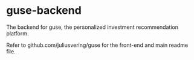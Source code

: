 # guse-backend
The backend for guse, the personalized investment recommendation platform.

Refer to github.com/juliusvering/guse for the front-end and main readme file.
